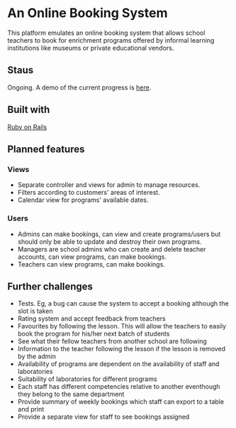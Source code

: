 # An Online Booking System

This platform emulates an online booking system that allows school teachers to book for enrichment programs offered by informal learning institutions like museums or private educational vendors.

## Staus

Ongoing. A demo of the current progress is [here](https://online-booking-system.herokuapp.com).

## Built with

[Ruby on Rails](http://rubyonrails.org/)

## Planned features

### Views

* Separate controller and views for admin to manage resources.
* Filters according to customers' areas of interest.
* Calendar view for programs' available dates.

### Users

* Admins can make bookings, can view and create programs/users but should only be able to update and destroy their own programs.
* Managers are school admins who can create and delete teacher accounts, can view programs, can make bookings.
* Teachers can view programs, can make bookings.

## Further challenges

* Tests. Eg, a bug can cause the system to accept a booking although the slot is taken
* Rating system and accept feedback from teachers
* Favourites by following the lesson. This will allow the teachers to easily book the program for his/her next batch of students
* See what their fellow teachers from another school are following
* Information to the teacher following the lesson if the lesson is removed by the admin
* Availability of programs are dependent on the availability of staff and laboratories
* Suitability of laboratories for different programs
* Each staff has different competencies relative to another eventhough they belong to the same department
* Provide summary of weekly bookings which staff can export to a table and print
* Provide a separate view for staff to see bookings assigned
